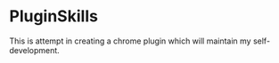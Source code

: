 # PluginSkills
This is attempt in creating a chrome plugin which will maintain my self-development.
